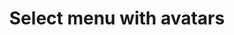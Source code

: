 ---
title: Select menu with avatars
category: Application
paid: true
isActive: true
ltr: {"preview":"function App() {\n  const menuItems = [{\n    name: \"Danya\",\n    label: \"@danya\",\n    avatar: \"https://randomuser.me/api/portraits/women/79.jpg\"\n  }, {\n    name: \"Osama\",\n    label: \"@osama\",\n    avatar: \"https://api.uifaces.co/our-content/donated/xZ4wg2Xj.jpg\"\n  }, {\n    name: \"Loyan\",\n    label: \"@loyan\",\n    avatar: \"https://randomuser.me/api/portraits/men/86.jpg\"\n  }, {\n    name: \"Carllose\",\n    label: \"@carllose\",\n    avatar: \"https://images.unsplash.com/photo-1507003211169-0a1dd7228f2d?ixlib=rb-0.3.5&q=80&fm=jpg&crop=faces&fit=crop&h=200&w=200&s=a72ca28288878f8404a795f39642a46f\"\n  }, {\n    name: \"Micheal\",\n    label: \"@micheal\",\n    avatar: \"https://randomuser.me/api/portraits/men/46.jpg\"\n  }];\n  const [selectedItem, setSelectedItem] = useState({\n    item: menuItems[0],\n    idx: 0\n  });\n  const [state, setState] = useState(false);\n  const selectMenuRef = useRef();\n  useEffect(() => {\n    const handleSelectMenu = e => {\n      if (!selectMenuRef.current.contains(e.target)) {\n        setState(false);\n      }\n    };\n\n    document.addEventListener('click', handleSelectMenu);\n  }, []);\n  return /*#__PURE__*/React.createElement(\"div\", {\n    className: \"relative max-w-xs px-4 mx-auto mt-12 text-base\"\n  }, /*#__PURE__*/React.createElement(\"button\", {\n    ref: selectMenuRef,\n    className: \"flex items-center gap-2 w-full px-3 py-2 text-gray-500 bg-white border rounded-md shadow-sm cursor-default outline-none focus:border-indigo-600\",\n    \"aria-haspopup\": \"true\",\n    \"aria-expanded\": \"true\",\n    \"aria-labelledby\": \"listbox-label\",\n    onClick: () => setState(!state)\n  }, /*#__PURE__*/React.createElement(\"img\", {\n    src: selectedItem.item.avatar,\n    className: \"w-6 h-6 rounded-full\"\n  }), /*#__PURE__*/React.createElement(\"div\", {\n    className: \"flex-1 text-left flex items-center gap-x-1\"\n  }, selectedItem.item.name, /*#__PURE__*/React.createElement(\"span\", {\n    className: \"text-sm\"\n  }, selectedItem.item.label)), /*#__PURE__*/React.createElement(\"svg\", {\n    xmlns: \"http://www.w3.org/2000/svg\",\n    className: \"w-5 h-5 text-gray-400\",\n    fill: \"none\",\n    viewBox: \"0 0 24 24\",\n    stroke: \"currentColor\"\n  }, /*#__PURE__*/React.createElement(\"path\", {\n    strokeLinecap: \"round\",\n    strokeLinejoin: \"round\",\n    strokeWidth: 2,\n    d: \"M8 9l4-4 4 4m0 6l-4 4-4-4\"\n  }))), state ? /*#__PURE__*/React.createElement(\"div\", {\n    className: \"relative w-full\"\n  }, /*#__PURE__*/React.createElement(\"ul\", {\n    className: \"absolute w-full mt-3 overflow-y-auto bg-white border rounded-md shadow-sm max-h-64\",\n    role: \"listbox\"\n  }, menuItems.map((el, idx) => /*#__PURE__*/React.createElement(\"li\", {\n    key: idx,\n    onClick: () => setSelectedItem({\n      item: el,\n      idx\n    }),\n    role: \"option\",\n    \"aria-selected\": selectedItem.idx == idx ? true : false,\n    className: `${selectedItem.idx == idx ? 'text-indigo-600 bg-indigo-50' : ''} flex items-center justify-between gap-2 px-3 cursor-default py-2 duration-150 text-gray-500 hover:text-indigo-600 hover:bg-indigo-50`\n  }, /*#__PURE__*/React.createElement(\"img\", {\n    src: el.avatar,\n    className: \"w-6 h-6 rounded-full\"\n  }), /*#__PURE__*/React.createElement(\"div\", {\n    className: \"flex-1 text-left flex items-center gap-x-1\"\n  }, el.name, /*#__PURE__*/React.createElement(\"span\", {\n    className: \"text-sm\"\n  }, el.label)), selectedItem.idx == idx ? /*#__PURE__*/React.createElement(\"svg\", {\n    xmlns: \"http://www.w3.org/2000/svg\",\n    className: \"w-5 h-5 text-indigo-600\",\n    viewBox: \"0 0 20 20\",\n    fill: \"currentColor\"\n  }, /*#__PURE__*/React.createElement(\"path\", {\n    fillRule: \"evenodd\",\n    d: \"M16.707 5.293a1 1 0 010 1.414l-8 8a1 1 0 01-1.414 0l-4-4a1 1 0 011.414-1.414L8 12.586l7.293-7.293a1 1 0 011.414 0z\",\n    clipRule: \"evenodd\"\n  })) : '')))) : '');\n}","vue":{"vueTail":[],"vueCss":[]},"react":{"jsxCss":[],"jsxTail":[{"code":"import { useEffect, useRef, useState } from \"react\"\n\nexport default () => {\n\n    const menuItems = [\n        {\n            name: \"Danya\",\n            label: \"@danya\",\n            avatar: \"https://randomuser.me/api/portraits/women/79.jpg\"\n        }, {\n            name: \"Osama\",\n            label: \"@osama\",\n            avatar: \"https://api.uifaces.co/our-content/donated/xZ4wg2Xj.jpg\"\n        }, {\n            name: \"Loyan\",\n            label: \"@loyan\",\n            avatar: \"https://randomuser.me/api/portraits/men/86.jpg\"\n        }, {\n            name: \"Carllose\",\n            label: \"@carllose\",\n            avatar: \"https://images.unsplash.com/photo-1507003211169-0a1dd7228f2d?ixlib=rb-0.3.5&q=80&fm=jpg&crop=faces&fit=crop&h=200&w=200&s=a72ca28288878f8404a795f39642a46f\"\n        }, {\n            name: \"Micheal\",\n            label: \"@micheal\",\n            avatar: \"https://randomuser.me/api/portraits/men/46.jpg\"\n        },\n    ]\n\n    const [selectedItem, setSelectedItem] = useState({\n        item: menuItems[0],\n        idx: 0\n    })\n    const [state, setState] = useState(false)\n    const selectMenuRef = useRef()\n\n    useEffect(() => {\n\n        const handleSelectMenu = (e) => {\n            if (!selectMenuRef.current.contains(e.target)) {\n                setState(false)\n            }\n        }\n\n        document.addEventListener('click', handleSelectMenu)\n\n    }, [])\n\n    return (\n        <div className=\"relative max-w-xs px-4 text-base\">\n            <button ref={selectMenuRef} className=\"flex items-center gap-2 w-full px-3 py-2 text-gray-500 bg-white border rounded-md shadow-sm cursor-default outline-none focus:border-indigo-600\"\n                aria-haspopup=\"true\"\n                aria-expanded=\"true\"\n                aria-labelledby=\"listbox-label\"\n                onClick={() => setState(!state)}\n            >\n                <img src={selectedItem.item.avatar} className=\"w-6 h-6 rounded-full\" />\n                <div className=\"flex-1 text-left flex items-center gap-x-1\">\n                    {selectedItem.item.name}<span className=\"text-sm\">{selectedItem.item.label}</span>\n                </div>\n                <svg xmlns=\"http://www.w3.org/2000/svg\" className=\"w-5 h-5 text-gray-400\" fill=\"none\" viewBox=\"0 0 24 24\" stroke=\"currentColor\">\n                    <path strokeLinecap=\"round\" strokeLinejoin=\"round\" strokeWidth={2} d=\"M8 9l4-4 4 4m0 6l-4 4-4-4\" />\n                </svg>\n            </button>\n\n            {\n                state ? (\n                    <div className=\"relative w-full\">\n                        <ul className=\"absolute w-full mt-3 overflow-y-auto bg-white border rounded-md shadow-sm max-h-64\" role=\"listbox\">\n                            {\n                                menuItems.map((el, idx) => (\n                                    <li\n                                        key={idx}\n                                        onClick={() => setSelectedItem({\n                                            item: el,\n                                            idx\n                                        })}\n                                        role=\"option\"\n                                        aria-selected={selectedItem.idx == idx ? true : false}\n                                        className={`${selectedItem.idx == idx ? 'text-indigo-600 bg-indigo-50' : ''} flex items-center justify-between gap-2 px-3 cursor-default py-2 duration-150 text-gray-500 hover:text-indigo-600 hover:bg-indigo-50`}\n                                    >\n                                        <img src={el.avatar} className=\"w-6 h-6 rounded-full\" />\n                                        <div className=\"flex-1 text-left flex items-center gap-x-1\">\n                                            {el.name}<span className=\"text-sm\">{el.label}</span>\n                                        </div>\n                                        {\n                                            selectedItem.idx == idx ? (\n                                                <svg xmlns=\"http://www.w3.org/2000/svg\" className=\"w-5 h-5 text-indigo-600\" viewBox=\"0 0 20 20\" fill=\"currentColor\">\n                                                    <path fillRule=\"evenodd\" d=\"M16.707 5.293a1 1 0 010 1.414l-8 8a1 1 0 01-1.414 0l-4-4a1 1 0 011.414-1.414L8 12.586l7.293-7.293a1 1 0 011.414 0z\" clipRule=\"evenodd\" />\n                                                </svg>\n                                            ) : ''\n                                        }\n                                    </li>\n                                ))\n                            }\n                        </ul>\n                    </div>\n                ) : ''\n            }\n        </div>\n    )\n}","label":"App.jsx"}]}}
rtl: {"react":{"jsxTail":[{"label":"App.jsx","code":"import { useEffect, useRef, useState } from \"react\"\n\nexport default () => {\n\n    const menuItems = [\n        {\n            name: \"دانيا\",\n            label: \"@danya\",\n            avatar: \"https://randomuser.me/api/portraits/women/79.jpg\"\n        }, {\n            name: \"اسامه\",\n            label: \"@osama\",\n            avatar: \"https://api.uifaces.co/our-content/donated/xZ4wg2Xj.jpg\"\n        }, {\n            name: \"ليان\",\n            label: \"@loyan\",\n            avatar: \"https://randomuser.me/api/portraits/men/86.jpg\"\n        }, {\n            name: \"كارلوس\",\n            label: \"@carllose\",\n            avatar: \"https://images.unsplash.com/photo-1507003211169-0a1dd7228f2d?ixlib=rb-0.3.5&q=80&fm=jpg&crop=faces&fit=crop&h=200&w=200&s=a72ca28288878f8404a795f39642a46f\"\n        }, {\n            name: \"ميشايل\",\n            label: \"@micheal\",\n            avatar: \"https://randomuser.me/api/portraits/men/46.jpg\"\n        },\n    ]\n\n    const [selectedItem, setSelectedItem] = useState({\n        item: menuItems[0],\n        idx: 0\n    })\n    const [state, setState] = useState(false)\n    const selectMenuRef = useRef()\n\n    useEffect(() => {\n\n        const handleSelectMenu = (e) => {\n            if (!selectMenuRef.current.contains(e.target)) {\n                setState(false)\n            }\n        }\n\n        document.addEventListener('click', handleSelectMenu)\n\n    }, [])\n\n    return (\n        <div className=\"relative max-w-xs px-4 text-base\">\n            <button ref={selectMenuRef} className=\"flex items-center gap-2 w-full px-3 py-2 text-gray-500 bg-white border rounded-md shadow-sm cursor-default outline-none focus:border-indigo-600\"\n                aria-haspopup=\"true\"\n                aria-expanded=\"true\"\n                aria-labelledby=\"listbox-label\"\n                onClick={() => setState(!state)}\n            >\n                <img src={selectedItem.item.avatar} className=\"w-6 h-6 rounded-full\" />\n                <div className=\"flex-1 text-left flex items-center gap-x-1\">\n                    {selectedItem.item.name}<span className=\"text-sm\">{selectedItem.item.label}</span>\n                </div>\n                <svg xmlns=\"http://www.w3.org/2000/svg\" className=\"w-5 h-5 text-gray-400\" fill=\"none\" viewBox=\"0 0 24 24\" stroke=\"currentColor\">\n                    <path strokeLinecap=\"round\" strokeLinejoin=\"round\" strokeWidth={2} d=\"M8 9l4-4 4 4m0 6l-4 4-4-4\" />\n                </svg>\n            </button>\n\n            {\n                state ? (\n                    <div className=\"relative w-full\">\n                        <ul className=\"absolute w-full mt-3 overflow-y-auto bg-white border rounded-md shadow-sm max-h-64\" role=\"listbox\">\n                            {\n                                menuItems.map((el, idx) => (\n                                    <li\n                                        key={idx}\n                                        onClick={() => setSelectedItem({\n                                            item: el,\n                                            idx\n                                        })}\n                                        role=\"option\"\n                                        aria-selected={selectedItem.idx == idx ? true : false}\n                                        className={`${selectedItem.idx == idx ? 'text-indigo-600 bg-indigo-50' : ''} flex items-center justify-between gap-2 px-3 cursor-default py-2 duration-150 text-gray-500 hover:text-indigo-600 hover:bg-indigo-50`}\n                                    >\n                                        <img src={el.avatar} className=\"w-6 h-6 rounded-full\" />\n                                        <div className=\"flex-1 text-left flex items-center gap-x-1\">\n                                            {el.name}<span className=\"text-sm\">{el.label}</span>\n                                        </div>\n                                        {\n                                            selectedItem.idx == idx ? (\n                                                <svg xmlns=\"http://www.w3.org/2000/svg\" className=\"w-5 h-5 text-indigo-600\" viewBox=\"0 0 20 20\" fill=\"currentColor\">\n                                                    <path fillRule=\"evenodd\" d=\"M16.707 5.293a1 1 0 010 1.414l-8 8a1 1 0 01-1.414 0l-4-4a1 1 0 011.414-1.414L8 12.586l7.293-7.293a1 1 0 011.414 0z\" clipRule=\"evenodd\" />\n                                                </svg>\n                                            ) : ''\n                                        }\n                                    </li>\n                                ))\n                            }\n                        </ul>\n                    </div>\n                ) : ''\n            }\n        </div>\n    )\n}"}],"jsxCss":[]},"preview":"function App() {\n  const menuItems = [{\n    name: \"دانيا\",\n    label: \"@danya\",\n    avatar: \"https://randomuser.me/api/portraits/women/79.jpg\"\n  }, {\n    name: \"اسامه\",\n    label: \"@osama\",\n    avatar: \"https://api.uifaces.co/our-content/donated/xZ4wg2Xj.jpg\"\n  }, {\n    name: \"ليان\",\n    label: \"@loyan\",\n    avatar: \"https://randomuser.me/api/portraits/men/86.jpg\"\n  }, {\n    name: \"كارلوس\",\n    label: \"@carllose\",\n    avatar: \"https://images.unsplash.com/photo-1507003211169-0a1dd7228f2d?ixlib=rb-0.3.5&q=80&fm=jpg&crop=faces&fit=crop&h=200&w=200&s=a72ca28288878f8404a795f39642a46f\"\n  }, {\n    name: \"ميشايل\",\n    label: \"@micheal\",\n    avatar: \"https://randomuser.me/api/portraits/men/46.jpg\"\n  }];\n  const [selectedItem, setSelectedItem] = useState({\n    item: menuItems[0],\n    idx: 0\n  });\n  const [state, setState] = useState(false);\n  const selectMenuRef = useRef();\n  useEffect(() => {\n    const handleSelectMenu = e => {\n      if (!selectMenuRef.current.contains(e.target)) {\n        setState(false);\n      }\n    };\n\n    document.addEventListener('click', handleSelectMenu);\n  }, []);\n  return /*#__PURE__*/React.createElement(\"div\", {\n    className: \"relative max-w-xs px-4 mx-auto mt-12 text-base\"\n  }, /*#__PURE__*/React.createElement(\"button\", {\n    ref: selectMenuRef,\n    className: \"flex items-center gap-2 w-full px-3 py-2 text-gray-500 bg-white border rounded-md shadow-sm cursor-default outline-none focus:border-indigo-600\",\n    \"aria-haspopup\": \"true\",\n    \"aria-expanded\": \"true\",\n    \"aria-labelledby\": \"listbox-label\",\n    onClick: () => setState(!state)\n  }, /*#__PURE__*/React.createElement(\"img\", {\n    src: selectedItem.item.avatar,\n    className: \"w-6 h-6 rounded-full\"\n  }), /*#__PURE__*/React.createElement(\"div\", {\n    className: \"flex-1 text-left flex items-center gap-x-1\"\n  }, selectedItem.item.name, /*#__PURE__*/React.createElement(\"span\", {\n    className: \"text-sm\"\n  }, selectedItem.item.label)), /*#__PURE__*/React.createElement(\"svg\", {\n    xmlns: \"http://www.w3.org/2000/svg\",\n    className: \"w-5 h-5 text-gray-400\",\n    fill: \"none\",\n    viewBox: \"0 0 24 24\",\n    stroke: \"currentColor\"\n  }, /*#__PURE__*/React.createElement(\"path\", {\n    strokeLinecap: \"round\",\n    strokeLinejoin: \"round\",\n    strokeWidth: 2,\n    d: \"M8 9l4-4 4 4m0 6l-4 4-4-4\"\n  }))), state ? /*#__PURE__*/React.createElement(\"div\", {\n    className: \"relative w-full\"\n  }, /*#__PURE__*/React.createElement(\"ul\", {\n    className: \"absolute w-full mt-3 overflow-y-auto bg-white border rounded-md shadow-sm max-h-64\",\n    role: \"listbox\"\n  }, menuItems.map((el, idx) => /*#__PURE__*/React.createElement(\"li\", {\n    key: idx,\n    onClick: () => setSelectedItem({\n      item: el,\n      idx\n    }),\n    role: \"option\",\n    \"aria-selected\": selectedItem.idx == idx ? true : false,\n    className: `${selectedItem.idx == idx ? 'text-indigo-600 bg-indigo-50' : ''} flex items-center justify-between gap-2 px-3 cursor-default py-2 duration-150 text-gray-500 hover:text-indigo-600 hover:bg-indigo-50`\n  }, /*#__PURE__*/React.createElement(\"img\", {\n    src: el.avatar,\n    className: \"w-6 h-6 rounded-full\"\n  }), /*#__PURE__*/React.createElement(\"div\", {\n    className: \"flex-1 text-left flex items-center gap-x-1\"\n  }, el.name, /*#__PURE__*/React.createElement(\"span\", {\n    className: \"text-sm\"\n  }, el.label)), selectedItem.idx == idx ? /*#__PURE__*/React.createElement(\"svg\", {\n    xmlns: \"http://www.w3.org/2000/svg\",\n    className: \"w-5 h-5 text-indigo-600\",\n    viewBox: \"0 0 20 20\",\n    fill: \"currentColor\"\n  }, /*#__PURE__*/React.createElement(\"path\", {\n    fillRule: \"evenodd\",\n    d: \"M16.707 5.293a1 1 0 010 1.414l-8 8a1 1 0 01-1.414 0l-4-4a1 1 0 011.414-1.414L8 12.586l7.293-7.293a1 1 0 011.414 0z\",\n    clipRule: \"evenodd\"\n  })) : '')))) : '');\n}","vue":{"vueTail":[],"vueCss":[]}}
slug: /select-menus
id: 480ee5e2-2c32-47bd-a581-757dbb5bff06
created_at: 1668384830563
---